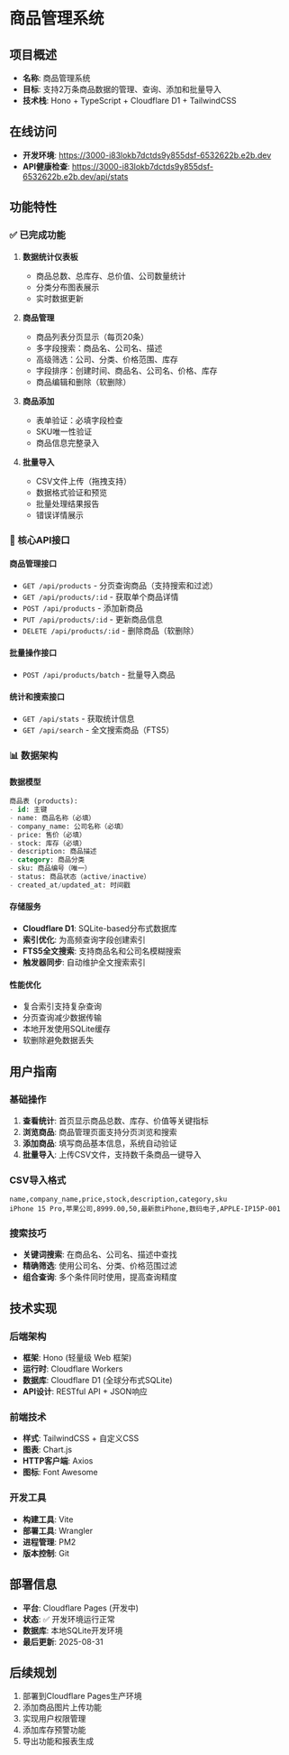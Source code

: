 # 商品管理系统

## 项目概述
- **名称**: 商品管理系统
- **目标**: 支持2万条商品数据的管理、查询、添加和批量导入
- **技术栈**: Hono + TypeScript + Cloudflare D1 + TailwindCSS

## 在线访问
- **开发环境**: https://3000-i83lokb7dctds9y855dsf-6532622b.e2b.dev
- **API健康检查**: https://3000-i83lokb7dctds9y855dsf-6532622b.e2b.dev/api/stats

## 功能特性

### ✅ 已完成功能
1. **数据统计仪表板**
   - 商品总数、总库存、总价值、公司数量统计
   - 分类分布图表展示
   - 实时数据更新

2. **商品管理**
   - 商品列表分页显示（每页20条）
   - 多字段搜索：商品名、公司名、描述
   - 高级筛选：公司、分类、价格范围、库存
   - 字段排序：创建时间、商品名、公司名、价格、库存
   - 商品编辑和删除（软删除）

3. **商品添加**
   - 表单验证：必填字段检查
   - SKU唯一性验证
   - 商品信息完整录入

4. **批量导入**
   - CSV文件上传（拖拽支持）
   - 数据格式验证和预览
   - 批量处理结果报告
   - 错误详情展示

### 🔄 核心API接口

#### 商品管理接口
- `GET /api/products` - 分页查询商品（支持搜索和过滤）
- `GET /api/products/:id` - 获取单个商品详情  
- `POST /api/products` - 添加新商品
- `PUT /api/products/:id` - 更新商品信息
- `DELETE /api/products/:id` - 删除商品（软删除）

#### 批量操作接口
- `POST /api/products/batch` - 批量导入商品

#### 统计和搜索接口
- `GET /api/stats` - 获取统计信息
- `GET /api/search` - 全文搜索商品（FTS5）

### 📊 数据架构

#### 数据模型
```sql
商品表 (products):
- id: 主键
- name: 商品名称（必填）
- company_name: 公司名称（必填） 
- price: 售价（必填）
- stock: 库存（必填）
- description: 商品描述
- category: 商品分类
- sku: 商品编号（唯一）
- status: 商品状态（active/inactive）
- created_at/updated_at: 时间戳
```

#### 存储服务
- **Cloudflare D1**: SQLite-based分布式数据库
- **索引优化**: 为高频查询字段创建索引
- **FTS5全文搜索**: 支持商品名和公司名模糊搜索
- **触发器同步**: 自动维护全文搜索索引

#### 性能优化
- 复合索引支持复杂查询
- 分页查询减少数据传输
- 本地开发使用SQLite缓存
- 软删除避免数据丢失

## 用户指南

### 基础操作
1. **查看统计**: 首页显示商品总数、库存、价值等关键指标
2. **浏览商品**: 商品管理页面支持分页浏览和搜索
3. **添加商品**: 填写商品基本信息，系统自动验证
4. **批量导入**: 上传CSV文件，支持数千条商品一键导入

### CSV导入格式
```csv
name,company_name,price,stock,description,category,sku
iPhone 15 Pro,苹果公司,8999.00,50,最新款iPhone,数码电子,APPLE-IP15P-001
```

### 搜索技巧
- **关键词搜索**: 在商品名、公司名、描述中查找
- **精确筛选**: 使用公司名、分类、价格范围过滤
- **组合查询**: 多个条件同时使用，提高查询精度

## 技术实现

### 后端架构
- **框架**: Hono (轻量级 Web 框架)
- **运行时**: Cloudflare Workers
- **数据库**: Cloudflare D1 (全球分布式SQLite)
- **API设计**: RESTful API + JSON响应

### 前端技术
- **样式**: TailwindCSS + 自定义CSS
- **图表**: Chart.js
- **HTTP客户端**: Axios
- **图标**: Font Awesome

### 开发工具
- **构建工具**: Vite
- **部署工具**: Wrangler
- **进程管理**: PM2
- **版本控制**: Git

## 部署信息
- **平台**: Cloudflare Pages (开发中)
- **状态**: ✅ 开发环境运行正常
- **数据库**: 本地SQLite开发环境
- **最后更新**: 2025-08-31

## 后续规划
1. 部署到Cloudflare Pages生产环境
2. 添加商品图片上传功能
3. 实现用户权限管理
4. 添加库存预警功能
5. 导出功能和报表生成